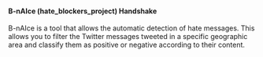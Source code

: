 #### B-nAIce (hate_blockers_project) Handshake 

B-nAIce is a tool that allows the automatic detection of hate messages. This allows you to filter the Twitter messages tweeted in a specific geographic area and classify them as positive or negative according to their content.




